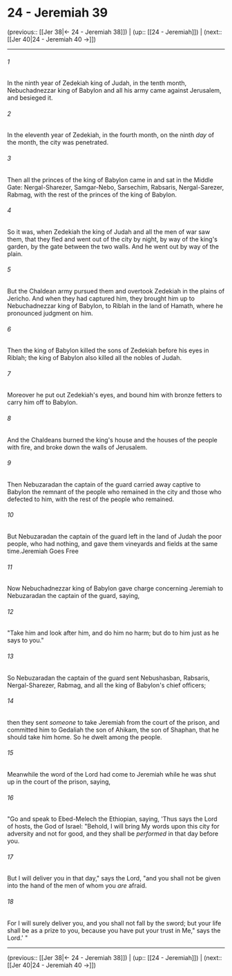 # 24 - Jeremiah 39

(previous:: [[Jer 38|← 24 - Jeremiah 38]]) | (up:: [[24 - Jeremiah]]) | (next:: [[Jer 40|24 - Jeremiah 40 →]])

***


###### 1 
In the ninth year of Zedekiah king of Judah, in the tenth month, Nebuchadnezzar king of Babylon and all his army came against Jerusalem, and besieged it. 

###### 2 
In the eleventh year of Zedekiah, in the fourth month, on the ninth _day_ of the month, the city was penetrated. 

###### 3 
Then all the princes of the king of Babylon came in and sat in the Middle Gate: Nergal-Sharezer, Samgar-Nebo, Sarsechim, Rabsaris, Nergal-Sarezer, Rabmag, with the rest of the princes of the king of Babylon. 

###### 4 
So it was, when Zedekiah the king of Judah and all the men of war saw them, that they fled and went out of the city by night, by way of the king's garden, by the gate between the two walls. And he went out by way of the plain. 

###### 5 
But the Chaldean army pursued them and overtook Zedekiah in the plains of Jericho. And when they had captured him, they brought him up to Nebuchadnezzar king of Babylon, to Riblah in the land of Hamath, where he pronounced judgment on him. 

###### 6 
Then the king of Babylon killed the sons of Zedekiah before his eyes in Riblah; the king of Babylon also killed all the nobles of Judah. 

###### 7 
Moreover he put out Zedekiah's eyes, and bound him with bronze fetters to carry him off to Babylon. 

###### 8 
And the Chaldeans burned the king's house and the houses of the people with fire, and broke down the walls of Jerusalem. 

###### 9 
Then Nebuzaradan the captain of the guard carried away captive to Babylon the remnant of the people who remained in the city and those who defected to him, with the rest of the people who remained. 

###### 10 
But Nebuzaradan the captain of the guard left in the land of Judah the poor people, who had nothing, and gave them vineyards and fields at the same time.Jeremiah Goes Free 

###### 11 
Now Nebuchadnezzar king of Babylon gave charge concerning Jeremiah to Nebuzaradan the captain of the guard, saying, 

###### 12 
"Take him and look after him, and do him no harm; but do to him just as he says to you." 

###### 13 
So Nebuzaradan the captain of the guard sent Nebushasban, Rabsaris, Nergal-Sharezer, Rabmag, and all the king of Babylon's chief officers; 

###### 14 
then they sent _someone_ to take Jeremiah from the court of the prison, and committed him to Gedaliah the son of Ahikam, the son of Shaphan, that he should take him home. So he dwelt among the people. 

###### 15 
Meanwhile the word of the Lord had come to Jeremiah while he was shut up in the court of the prison, saying, 

###### 16 
"Go and speak to Ebed-Melech the Ethiopian, saying, 'Thus says the Lord of hosts, the God of Israel: "Behold, I will bring My words upon this city for adversity and not for good, and they shall be _performed_ in that day before you. 

###### 17 
But I will deliver you in that day," says the Lord, "and you shall not be given into the hand of the men of whom you _are_ afraid. 

###### 18 
For I will surely deliver you, and you shall not fall by the sword; but your life shall be as a prize to you, because you have put your trust in Me," says the Lord.' "

***

(previous:: [[Jer 38|← 24 - Jeremiah 38]]) | (up:: [[24 - Jeremiah]]) | (next:: [[Jer 40|24 - Jeremiah 40 →]])
